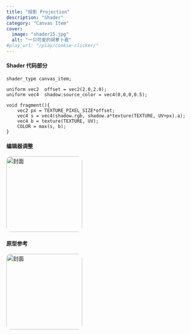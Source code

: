 ```yaml
---
title: "投影 Projection"
description: "Shader"
category: "Canvas Item"
cover:
  image: "shader15.jpg"
  alt: "一只可爱的胡萝卜君"
#play_url: "/play/cookie-clicker/" 
---
```

#### Shader 代码部分
```gdscript
shader_type canvas_item;

uniform vec2  offset = vec2(2.0,2.0);
uniform vec4  shadow:source_color = vec4(0,0,0,0.5);

void fragment(){
    vec2 px = TEXTURE_PIXEL_SIZE*offset;
    vec4 s = vec4(shadow.rgb, shadow.a*texture(TEXTURE, UV+px).a);
    vec4 b = texture(TEXTURE, UV);
    COLOR = max(s, b);
}
```
#### 编辑器调整
<img src="/showcase/shader15/editor15.jpg"
     alt="封面"
     style="width:200px;max-width:100%;height:200;border-radius:12px;">

#### 原型参考
<!-- 固定显示 480px 宽，随屏幕缩小时能自适应 -->
<img src="/showcase/shader01/normal.jpg"
     alt="封面"
     style="width:200px;max-width:100%;height:200;border-radius:12px;">